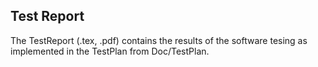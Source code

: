## Test Report ##

The TestReport (.tex, .pdf) contains the results of the software tesing
as implemented in the TestPlan from Doc/TestPlan.